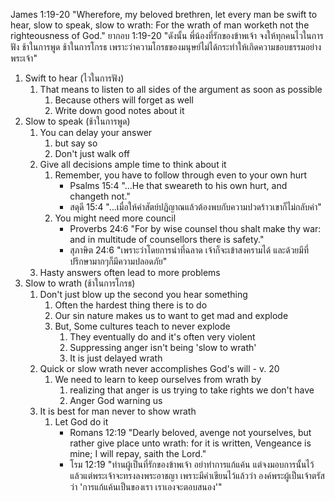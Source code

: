 James 1:19-20 "Wherefore, my beloved brethren, let every man be swift to hear, slow to speak, slow to wrath: For the wrath of man worketh not the righteousness of God."
ยากอบ 1:19-20 "ดังนั้น พี่น้องที่รักของข้าพเจ้า จงให้ทุกคนไวในการฟัง ช้าในการพูด ช้าในการโกรธ เพราะว่าความโกรธของมนุษย์ไม่ได้กระทำให้เกิดความชอบธรรมอย่างพระเจ้า"

1. Swift to hear (ไวในการฟัง)
    1. That means to listen to all sides of the argument as soon as possible
        1. Because others will forget as well
        2. Write down good notes about it
2. Slow to speak (ช้าในการพูด)
    1. You can delay your answer
        1. but say so
        2. Don't just walk off
    2. Give all decisions ample time to think about it
        1. Remember, you have to follow through even to your own hurt
            - Psalms 15:4 "...He that sweareth to his own hurt, and changeth not."
            - สดุดี 15:4 "...เมื่อให้คำสัตย์ปฏิญาณแล้วต้องพบกับความปวดร้าวเขาก็ไม่กลับคำ"
        2. You might need more council
            - Proverbs 24:6 "For by wise counsel thou shalt make thy war: and in multitude of counsellors there is safety."
            - สุภาษิต 24:6 "เพราะว่าโดยการนำที่ฉลาด เจ้าก็จะเข้าสงครามได้ และด้วยมีที่ปรึกษามากๆก็มีความปลอดภัย"
    3. Hasty answers often lead to more problems
3. Slow to wrath (ช้าในการโกรธ)
    1. Don't just blow up the second you hear something
        1. Often the hardest thing there is to do
        2. Our sin nature makes us to want to get mad and explode
        3. But, Some cultures teach to never explode
            1. They eventually do and it's often very violent
            3. Suppressing anger isn't being 'slow to wrath'
            4. It is just delayed wrath
    2. Quick or slow wrath never accomplishes God's will - v. 20
        1. We need to learn to keep ourselves from wrath by
            1. realizing that anger is us trying to take rights we don't have
            2. Anger God warning us
    3. It is best for man never to show wrath
        1. Let God do it
            - Romans 12:19 "Dearly beloved, avenge not yourselves, but rather give place unto wrath: for it is written, Vengeance is mine; I will repay, saith the Lord."
            - โรม 12:19 "ท่านผู้เป็นที่รักของข้าพเจ้า อย่าทำการแก้แค้น แต่จงมอบการนั้นไว้แล้วแต่พระเจ้าจะทรงลงพระอาชญา เพราะมีคำเขียนไว้แล้วว่า องค์พระผู้เป็นเจ้าตรัสว่า 'การแก้แค้นเป็นของเรา เราเองจะตอบสนอง'"
